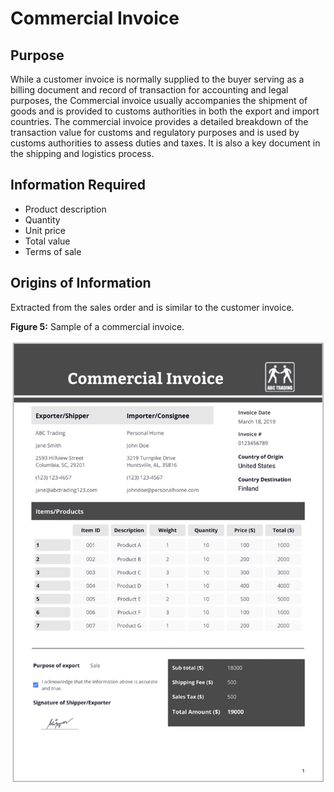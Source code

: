 # Commercial Invoice

## Purpose

While a customer invoice is normally supplied to the buyer serving as a billing document and record of transaction for accounting and legal purposes, the Commercial invoice usually accompanies the shipment of goods and is provided to customs authorities in both the export and import countries. The commercial invoice provides a detailed breakdown of the transaction value for customs and regulatory purposes and is used by customs authorities to assess duties and taxes. It is also a key document in the shipping and logistics process.

## Information Required

+ Product description
+ Quantity
+ Unit price
+ Total value
+ Terms of sale

## Origins of Information

Extracted from the sales order and is similar to the customer invoice.

**Figure 5:** Sample of a commercial invoice.

![Commercial Invoice](IMG/ComInv.png)